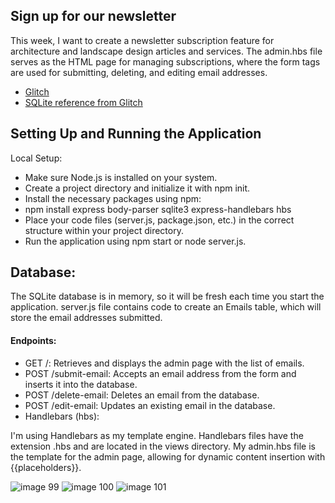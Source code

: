 ## Sign up for our newsletter
This week, I want to create a newsletter subscription feature for architecture and landscape design articles and services.
The admin.hbs file serves as the HTML page for managing subscriptions, where the form tags are used for submitting, deleting, and editing email addresses.

* [Glitch](https://dynamic-web-sign-up-email.glitch.me/)
* [SQLite reference from Glitch](https://glitch.com/edit/#!/hammerhead-rich-danthus)

## Setting Up and Running the Application
Local Setup:

* Make sure Node.js is installed on your system.
* Create a project directory and initialize it with npm init.
* Install the necessary packages using npm:
* npm install express body-parser sqlite3 express-handlebars hbs
* Place your code files (server.js, package.json, etc.) in the correct structure within your project directory.
* Run the application using npm start or node server.js.

## Database:
The SQLite database is in memory, so it will be fresh each time you start the application.
server.js file contains code to create an Emails table, which will store the email addresses submitted.

#### Endpoints:
* GET /: Retrieves and displays the admin page with the list of emails.
* POST /submit-email: Accepts an email address from the form and inserts it into the database.
* POST /delete-email: Deletes an email from the database.
* POST /edit-email: Updates an existing email in the database.
* Handlebars (hbs):

I'm using Handlebars as my template engine.
Handlebars files have the extension .hbs and are located in the views directory.
My admin.hbs file is the template for the admin page, allowing for dynamic content insertion with {{placeholders}}.

![image 99](https://github.com/PanithanPenny/ITP-Dynamic-Web/assets/143921260/e0776448-06c9-44e6-a5b4-1aca223b1b1c)
![image 100](https://github.com/PanithanPenny/ITP-Dynamic-Web/assets/143921260/2b8a1bbf-56b2-4fdb-8e8c-8de1ee714e43)
![image 101](https://github.com/PanithanPenny/ITP-Dynamic-Web/assets/143921260/1c60a25f-27c6-4c06-8cf2-73f0425f9700)

